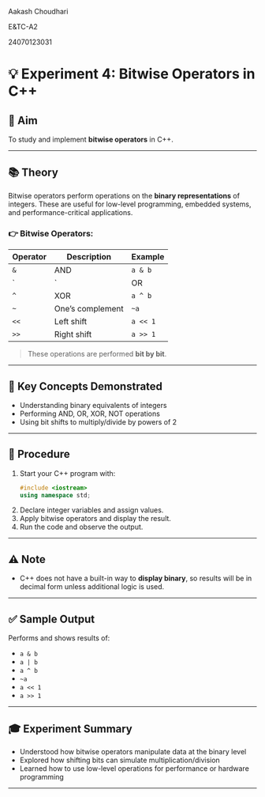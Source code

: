 Aakash Choudhari

E&TC-A2

24070123031

# 💡 Experiment 4: Bitwise Operators in C++

## 🎯 Aim
To study and implement **bitwise operators** in C++.

---

## 📚 Theory

Bitwise operators perform operations on the **binary representations** of integers. These are useful for low-level programming, embedded systems, and performance-critical applications.

### 👉 Bitwise Operators:
| Operator | Description        | Example     |
|----------|--------------------|-------------|
| `&`      | AND                | `a & b`     |
| `|`      | OR                 | `a | b`     |
| `^`      | XOR                | `a ^ b`     |
| `~`      | One’s complement   | `~a`        |
| `<<`     | Left shift         | `a << 1`    |
| `>>`     | Right shift        | `a >> 1`    |

> These operations are performed **bit by bit**.

---

## 🧠 Key Concepts Demonstrated
- Understanding binary equivalents of integers
- Performing AND, OR, XOR, NOT operations
- Using bit shifts to multiply/divide by powers of 2

---

## 🧪 Procedure
1. Start your C++ program with:
   ```cpp
   #include <iostream>
   using namespace std;
   ```
2. Declare integer variables and assign values.
3. Apply bitwise operators and display the result.
4. Run the code and observe the output.

---

## ⚠️ Note
- C++ does not have a built-in way to **display binary**, so results will be in decimal form unless additional logic is used.

---

## ✅ Sample Output
Performs and shows results of:
- `a & b`
- `a | b`
- `a ^ b`
- `~a`
- `a << 1`
- `a >> 1`

---

## 🎓 Experiment Summary
- Understood how bitwise operators manipulate data at the binary level
- Explored how shifting bits can simulate multiplication/division
- Learned how to use low-level operations for performance or hardware programming

---
